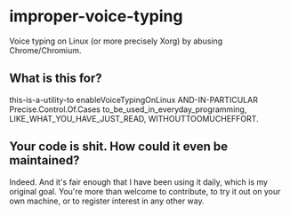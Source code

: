 # improper-voice-typing
Voice typing on Linux (or more precisely Xorg) by abusing Chrome/Chromium.

## What is this for?
this-is-a-utility-to enableVoiceTypingOnLinux AND-IN-PARTICULAR Precise.Control.Of.Cases to_be_used_in_everyday_programming, LIKE_WHAT_YOU_HAVE_JUST_READ,
WITHOUTTOOMUCHEFFORT.

## Your code is shit. How could it even be maintained?
Indeed. And it's fair enough that I have been using it daily, which is my original goal. You're more than welcome to contribute, to try it out on your own machine, or to register interest in any other way.
